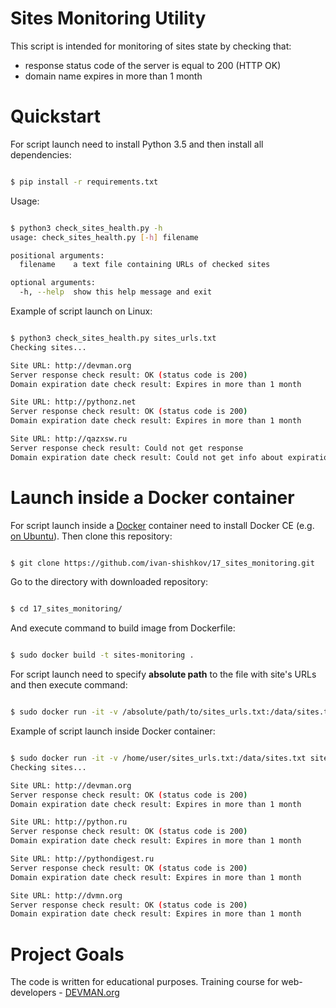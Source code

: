 # Sites Monitoring Utility

This script is intended for monitoring of sites state by checking that:

* response status code of the server is equal to 200 (HTTP OK)
* domain name expires in more than 1 month

# Quickstart

For script launch need to install Python 3.5 and then install all dependencies:

```bash

$ pip install -r requirements.txt

```

Usage:

```bash

$ python3 check_sites_health.py -h
usage: check_sites_health.py [-h] filename

positional arguments:
  filename    a text file containing URLs of checked sites

optional arguments:
  -h, --help  show this help message and exit

```

Example of script launch on Linux:

```bash

$ python3 check_sites_health.py sites_urls.txt
Checking sites...

Site URL: http://devman.org
Server response check result: OK (status code is 200)
Domain expiration date check result: Expires in more than 1 month

Site URL: http://pythonz.net
Server response check result: OK (status code is 200)
Domain expiration date check result: Expires in more than 1 month

Site URL: http://qazxsw.ru
Server response check result: Could not get response
Domain expiration date check result: Could not get info about expiration date

```

# Launch inside a Docker container

For script launch inside a [Docker](https://www.docker.com/) container need to install Docker CE (e.g. [on Ubuntu](https://docs.docker.com/install/linux/docker-ce/ubuntu/)). Then clone this repository:

```bash

$ git clone https://github.com/ivan-shishkov/17_sites_monitoring.git

```

Go to the directory with downloaded repository:

```bash

$ cd 17_sites_monitoring/

```

And execute command to build image from Dockerfile:

```bash

$ sudo docker build -t sites-monitoring .

```

For script launch need to specify **absolute path** to the file with site's URLs and then execute command:

```bash

$ sudo docker run -it -v /absolute/path/to/sites_urls.txt:/data/sites.txt sites-monitoring

```

Example of script launch inside Docker container:

```bash

$ sudo docker run -it -v /home/user/sites_urls.txt:/data/sites.txt sites-monitoring
Checking sites...

Site URL: http://devman.org
Server response check result: OK (status code is 200)
Domain expiration date check result: Expires in more than 1 month

Site URL: http://python.ru
Server response check result: OK (status code is 200)
Domain expiration date check result: Expires in more than 1 month

Site URL: http://pythondigest.ru
Server response check result: OK (status code is 200)
Domain expiration date check result: Expires in more than 1 month

Site URL: http://dvmn.org
Server response check result: OK (status code is 200)
Domain expiration date check result: Expires in more than 1 month

```

# Project Goals

The code is written for educational purposes. Training course for web-developers - [DEVMAN.org](https://devman.org)
